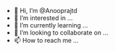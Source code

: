 - 👋 Hi, I’m @Anooprajtd
- 👀 I’m interested in ...
- 🌱 I’m currently learning ...
- 💞️ I’m looking to collaborate on ...
- 📫 How to reach me ...

<!---
Anooprajtd/Anooprajtd is a ✨ special ✨ repository because its `README.md` (this file) appears on your GitHub profile.
You can click the Preview link to take a look at your changes.
--->
